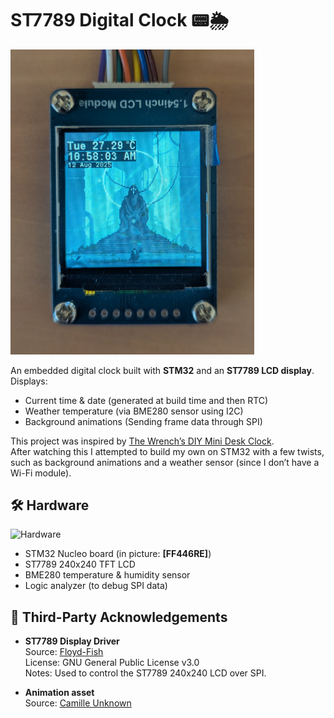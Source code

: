 # ST7789 Digital Clock 📟🌦


<img src="docs/lcd.jpg" alt="Preview" width="390"/>


An embedded digital clock built with **STM32** and an **ST7789 LCD display**.  
Displays:
- Current time & date (generated at build time and then RTC)
- Weather temperature (via BME280 sensor using I2C)
- Background animations (Sending frame data through SPI)

This project was inspired by [The Wrench’s DIY Mini Desk Clock](https://www.youtube.com/watch?v=35zs2J3Prxo).  
After watching this I attempted to build my own on STM32 with a few twists, such as background animations and a weather sensor (since I don’t have a Wi-Fi module).

## 🛠 Hardware
![Hardware](docs/breadboard.jpg)

- STM32 Nucleo board (in picture: **[FF446RE]**)
- ST7789 240x240 TFT LCD
- BME280 temperature & humidity sensor
- Logic analyzer (to debug SPI data)

## 📄 Third-Party Acknowledgements

- **ST7789 Display Driver**  
  Source: [Floyd-Fish](https://github.com/Floyd-Fish/ST7789-STM32)  
  License: GNU General Public License v3.0  
  Notes: Used to control the ST7789 240x240 LCD over SPI.

- **Animation asset**  
  Source: [Camille Unknown](https://www.artstation.com/artwork/q9ygxz)